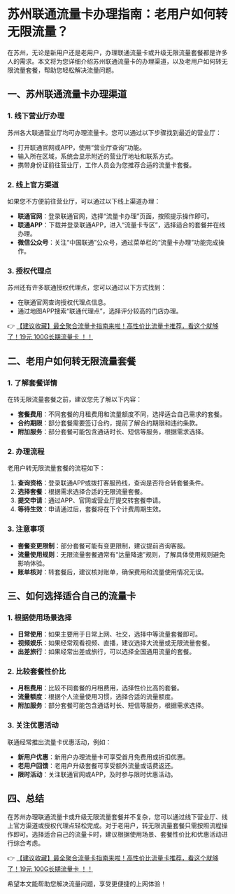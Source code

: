 # 苏州联通流量卡办理指南：老用户如何转无限流量？

在苏州，无论是新用户还是老用户，办理联通流量卡或升级无限流量套餐都是许多人的需求。本文将为您详细介绍苏州联通流量卡的办理渠道，以及老用户如何转无限流量套餐，帮助您轻松解决流量问题。

## 一、苏州联通流量卡办理渠道

### 1. 线下营业厅办理
苏州各大联通营业厅均可办理流量卡。您可以通过以下步骤找到最近的营业厅：
- 打开联通官网或APP，使用“营业厅查询”功能。
- 输入所在区域，系统会显示附近的营业厅地址和联系方式。
- 携带身份证前往营业厅，工作人员会为您推荐合适的流量卡套餐。

### 2. 线上官方渠道
如果您不方便前往营业厅，可以通过以下线上渠道办理：
- **联通官网**：登录联通官网，选择“流量卡办理”页面，按照提示操作即可。
- **联通APP**：下载并登录联通APP，进入“流量卡专区”，选择适合的套餐并在线办理。
- **微信公众号**：关注“中国联通”公众号，通过菜单栏的“流量卡办理”功能完成操作。

### 3. 授权代理点
苏州还有许多联通授权代理点，您可以通过以下方式找到：
- 在联通官网查询授权代理点信息。
- 通过地图APP搜索“联通代理点”，选择评分较高的门店办理。

👉 [【建议收藏】最全聚合流量卡指南来啦！高性价比流量卡推荐，看这个就够了！19元 100G长期流量卡 ！！](https://bit.ly/Liuliangka)

## 二、老用户如何转无限流量套餐

### 1. 了解套餐详情
在转无限流量套餐之前，建议您先了解以下内容：
- **套餐费用**：不同套餐的月租费用和流量额度不同，选择适合自己需求的套餐。
- **合约期限**：部分套餐需要签订合约，提前了解合约期限和违约条款。
- **附加服务**：部分套餐可能包含通话时长、短信等服务，根据需求选择。

### 2. 办理流程
老用户转无限流量套餐的流程如下：
1. **查询资格**：登录联通APP或拨打客服热线，查询是否符合转套餐条件。
2. **选择套餐**：根据需求选择合适的无限流量套餐。
3. **提交申请**：通过APP、官网或营业厅提交转套餐申请。
4. **等待生效**：申请通过后，套餐将在下个计费周期生效。

### 3. 注意事项
- **套餐变更限制**：部分套餐可能有变更限制，建议提前咨询客服。
- **流量使用规则**：无限流量套餐通常有“达量降速”规则，了解具体使用规则避免影响体验。
- **账单核对**：转套餐后，建议核对账单，确保费用和流量使用情况无误。

## 三、如何选择适合自己的流量卡

### 1. 根据使用场景选择
- **日常使用**：如果主要用于日常上网、社交，选择中等流量套餐即可。
- **视频娱乐**：如果经常观看视频、直播，建议选择大流量或无限流量套餐。
- **出差旅行**：如果经常出差或旅行，可以选择全国通用流量的套餐。

### 2. 比较套餐性价比
- **月租费用**：比较不同套餐的月租费用，选择性价比高的套餐。
- **流量额度**：根据个人流量使用习惯，选择合适的流量额度。
- **附加服务**：部分套餐可能包含通话时长、短信等服务，根据需求选择。

### 3. 关注优惠活动
联通经常推出流量卡优惠活动，例如：
- **新用户优惠**：新用户办理流量卡可享受首月免费用或折扣优惠。
- **老用户回馈**：老用户升级套餐可享受额外流量或话费返还。
- **限时活动**：关注联通官网或APP，及时参与限时优惠活动。

## 四、总结

在苏州办理联通流量卡或升级无限流量套餐并不复杂，您可以通过线下营业厅、线上官方渠道或授权代理点轻松完成。对于老用户，转无限流量套餐只需按照流程操作即可。选择适合自己的流量卡时，建议根据使用场景、套餐性价比和优惠活动进行综合考虑。

👉 [【建议收藏】最全聚合流量卡指南来啦！高性价比流量卡推荐，看这个就够了！19元 100G长期流量卡 ！！](https://bit.ly/Liuliangka)

希望本文能帮助您解决流量问题，享受更便捷的上网体验！